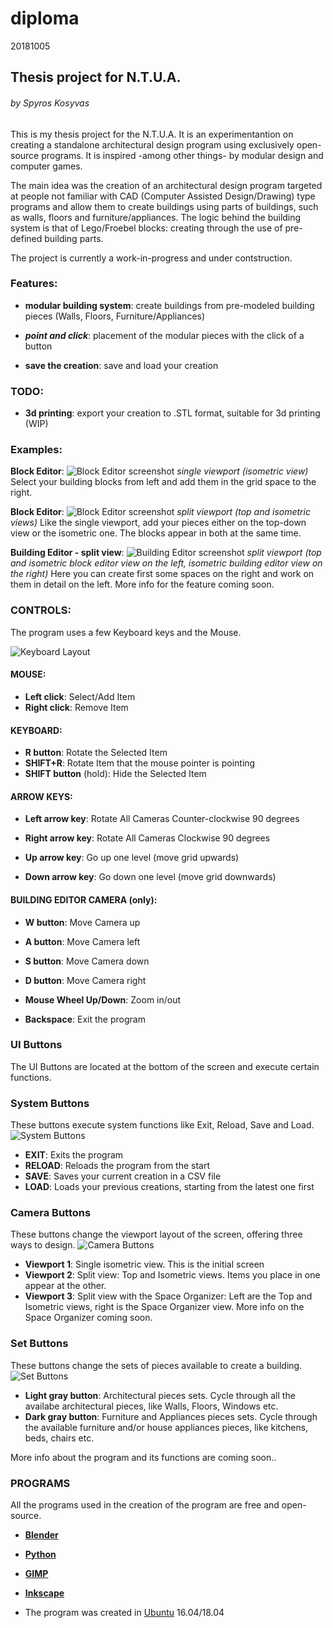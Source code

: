 # diploma
20181005

## Thesis project for N.T.U.A.
###### by Spyros Kosyvas

This is my thesis project for the N.T.U.A. It is an experimentantion on creating a standalone architectural design program using exclusively open-source programs. It is inspired -among other things- by modular design and computer games.

The main idea was the creation of an architectural design program targeted at people not familiar with CAD (Computer Assisted Design/Drawing) type programs and allow them to create buildings using parts of buildings, such as walls, floors and furniture/appliances. The logic behind the building system is that of Lego/Froebel blocks: creating through the use of pre-defined building parts.

The project is currently a work-in-progress and under contstruction.


### Features:

- **modular building system**: create buildings from pre-modeled building pieces (Walls, Floors, Furniture/Appliances)

- **_point and click_**: placement of the modular pieces with the click of a button

- **save the creation**: save and load your creation


### TODO:

- **3d printing**: export your creation to .STL format, suitable for 3d printing (WIP)




### Examples:

**Block Editor**:
![Block Editor screenshot](https://imgur.com/XGWlti0.gif "Block Editor")
*single viewport (isometric view)*
Select your building blocks from left and add them in the grid space to the right.


**Block Editor**:
![Block Editor screenshot](https://imgur.com/4WVatBx.gif "Block Editor")
*split viewport (top and isometric views)*
Like the single viewport, add your pieces either on the top-down view or the isometric one. The blocks appear in both at the same time.


**Building Editor - split view**:
![Building Editor screenshot](https://imgur.com/VnN6Gjr.gif "Building Editor")
*split viewport (top and isometric block editor view on the left,
isometric building editor view on the right)*
Here you can create first some spaces on the right and work on them in detail on the left. More info for the feature coming soon.




### CONTROLS:

The program uses a few Keyboard keys and the Mouse.

![Keyboard Layout](https://imgur.com/P2h5Mdh.png "Keyboard Layout")

#### MOUSE:
- **Left click**: Select/Add Item
- **Right click**: Remove Item

#### KEYBOARD:
- **R button**: Rotate the Selected Item
- **SHIFT+R**: Rotate Item that the mouse pointer is pointing
- **SHIFT button** (hold): Hide the Selected Item

#### ARROW KEYS:
- **Left arrow key**: Rotate All Cameras Counter-clockwise 90 degrees
- **Right arrow key**: Rotate All Cameras Clockwise 90 degrees

- **Up arrow key**: Go up one level (move grid upwards)
- **Down arrow key**: Go down one level (move grid downwards)

#### BUILDING EDITOR CAMERA (only):
- **W button**: Move Camera up
- **A button**: Move Camera left
- **S button**: Move Camera down
- **D button**: Move Camera right
- **Mouse Wheel Up/Down**: Zoom in/out

- **Backspace**: Exit the program




### UI Buttons

The UI Buttons are located at the bottom of the screen and execute certain functions.


### System Buttons
These buttons execute system functions like Exit, Reload, Save and Load.
![System Buttons](https://imgur.com/GSw1QQt.jpg "System Buttons")

- **EXIT**: Exits the program
- **RELOAD**: Reloads the program from the start
- **SAVE**: Saves your current creation in a CSV file
- **LOAD**: Loads your previous creations, starting from the latest one first

### Camera Buttons
These buttons change the viewport layout of the screen, offering three ways to design.
![Camera Buttons](https://imgur.com/5OboE5s.jpg "Camera Buttons")

- **Viewport 1**: Single isometric view. This is the initial screen
- **Viewport 2**: Split view: Top and Isometric views. Items you place in one appear at the other.
- **Viewport 3**: Split view with the Space Organizer: Left are the Top and Isometric views, right is the Space Organizer view. More info on the Space Organizer coming soon.


### Set Buttons
These buttons change the sets of pieces available to create a building.
![Set Buttons](https://imgur.com/hTKhyVt.jpg "Set Buttons")
- **Light gray button**: Architectural pieces sets. Cycle through all the availabe architectural pieces, like Walls, Floors, Windows etc.
- **Dark gray button**: Furniture and Appliances pieces sets. Cycle through the available furniture and/or house appliances pieces, like kitchens, beds, chairs etc.

More info about the program and its functions are coming soon..




### PROGRAMS
All the programs used in the creation of the program are free and open-source.

- **[Blender](https://www.blender.org/ "Blender")**
- **[Python](https://www.python.org/ "Python")**
- **[GIMP](https://www.gimp.org/ "GIMP")**
- **[Inkscape](https://inkscape.org/en/ "Inkscape")**

- The program was created in [Ubuntu](https://www.ubuntu.com/ "Ubuntu") 16.04/18.04
